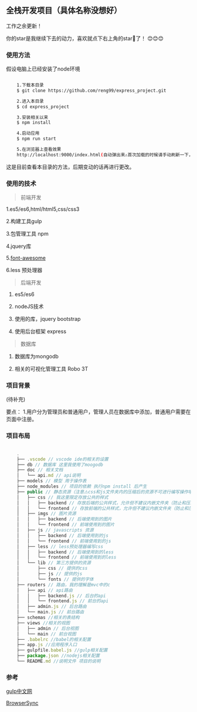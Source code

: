 ## 全栈开发项目（具体名称没想好）

工作之余更新！

你的star是我继续下去的动力，喜欢就点下右上角的star🌟了！ :blush::blush::blush:

### 使用方法

假设电脑上已经安装了node环境

```bash

    1.下载本目录
    $ git clone https://github.com/reng99/express_project.git

    2.进入本目录
    $ cd express_project

    3.安装相关以来
    $ npm install

    4.启动应用
    $ npm run start

    5.在浏览器上查看效果
    http://localhost:9000/index.html(自动弹出来⚠️首次加载的时候请手动刷新一下，因为加载慢)


```

这是目前查看本目录的方法，后期变动的话再进行更改。

### 使用的技术

> 前端开发

1.es5/es6,html/html5,css/css3

2.构建工具gulp

3.包管理工具  npm

4.jquery库

5.[font-awesome](http://fontawesome.dashgame.com/)

6.less 预处理器

> 后端开发

1. es5/es6

2. nodeJS技术

3. 使用的库，jquery bootstrap

4. 使用后台框架 express


> 数据库

1. 数据库为mongodb

2. 相关的可视化管理工具 Robo 3T


### 项目背景

(待补充)

要点：
1.用户分为管理员和普通用户，管理人员在数据库中添加，普通用户需要在页面中注册。

### 项目布局

```javascript

    .
    ├── .vscode // vscode ide的相关的设置
    ├── db // 数据库 这里我使用了moogodb
    ├── doc // 相关文档
    │   └── api.md // api说明
    ├── models // 模型 用于操作表
    ├── node_modules // 项目的依赖 执行npm install 后产生
    ├── public // 静态资源（注意⚠️css和js文件夹内的压缩后的资源不可进行编写操作哦，由gulp统一产生）
    │   ├── css // 我这里限定存放公共的样式
    │   │   ├── backend // 存放后端的公共样式，允许但不建议内嵌文件夹（防止和压缩后的文件产生冲突）
    │   │   └── frontend // 存放前端的公共样式，允许但不建议内嵌文件夹（防止和压缩后的文件产生冲突）
    │   ├── imgs // 图片资源
    │   │   ├── backend // 后端使用到的图片
    │   │   └── frontend // 前端使用到的图片
    │   ├── js // javascripts 资源
    │   │   ├── backend // 后端使用到的js
    │   │   └── frontend // 前端使用到的js     
    │   ├── less // less预处理器编写css
    │   │   ├── backend // 后端使用到的less
    │   │   └── frontend // 前端使用到的less  
    │   └── lib // 第三方提供的资源 
    │       ├── css // 提供的css
    │       ├── js // 提供的js
    │       └── fonts // 提供的字体     
    ├── routers // 路由，我的理解是mvc中的c
    │   ├── api // api路由
    │   │   ├── backend.js // 后台的api
    │   │   └── frontend.js // 前台的api
    │   ├── admin.js // 后台路由
    │   └── main.js // 前台路由
    ├── schemas //相关的表结构 
    ├── views //相关的视图 
    │   ├── admin // 后台视图
    │   └── main // 前台视图
    ├── .babelrc //babel的相关配置 
    ├── app.js //应用程序入口
    ├── gulpfile.babel.js //gulp相关配置
    ├── package.json //nodejs相关配置
    └── README.md //说明文件 项目的说明

```

### 参考

[gulp中文网](http://www.gulpjs.com.cn/)

[BrowserSync](https://browsersync.io/) 

